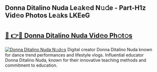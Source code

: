 ## Donna Ditalino Nuda Le𝚊k𝚎d N𝚞𝚍e - Part-H1z Vid𝚎o Photos Le𝚊ks LKEeG

# <h2><a href="http://fbfpz9t.evod.top/?m=Donna+Ditalino+Nuda">🔗 👉🔴 Donna Ditalino Nuda Vid𝚎o Ph𝚘t𝚘s</a></h2>

[![Donna Ditalino Nuda N𝚞d𝚎s](https://i.imgur.com/8V9OHl7.gif)](http://fbfpz9t.evod.top/?m=Donna+Ditalino+Nuda)
Digital creator Donna Ditalino Nuda known for dance trend performances and lifestyle vlogs. Influential educator Donna Ditalino Nuda, known for their innovative teaching methods and commitment to education. 
